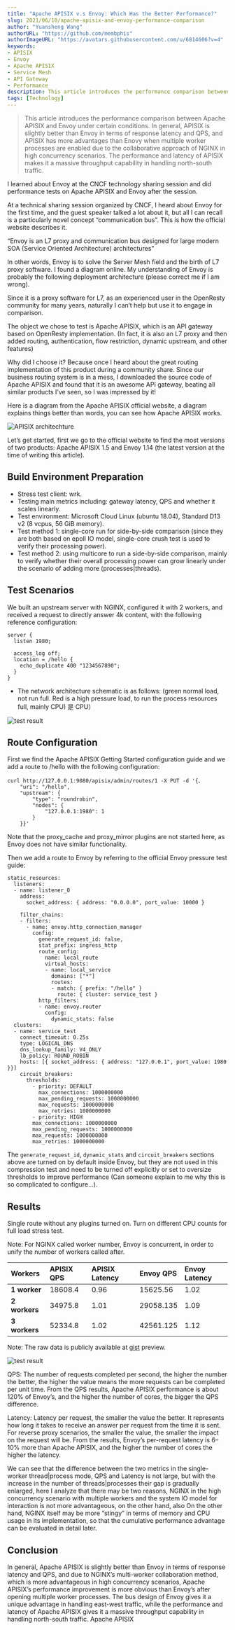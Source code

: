 ```yaml
---
title: "Apache APISIX v.s Envoy: Which Has the Better Performance?"
slug: 2021/06/10/apache-apisix-and-envoy-performance-comparison
author: "Yuansheng Wang"
authorURL: "https://github.com/membphis"
authorImageURL: "https://avatars.githubusercontent.com/u/6814606?v=4"
keywords:
- APISIX
- Envoy
- Apache APISIX
- Service Mesh
- API Gateway
- Performance
description: This article introduces the performance comparison between Apache APISIX and Envoy under certain conditions. In general, APISIX is slightly better than Envoy in terms of response latency and QPS, and APISIX has more advantages than Enovy when multiple worker processes are enabled due to the collaborative approach of NGINX in high concurrency scenarios. The performance and latency of APISIX makes it a massive throughput capability in handling north-south traffic.
tags: [Technology]
---
```


> This article introduces the performance comparison between Apache APISIX and Envoy under certain conditions. In general, APISIX is slightly better than Envoy in terms of response latency and QPS, and APISIX has more advantages than Enovy when multiple worker processes are enabled due to the collaborative approach of NGINX in high concurrency scenarios. The performance and latency of APISIX makes it a massive throughput capability in handling north-south traffic.

<!--truncate-->

I learned about Envoy at the CNCF technology sharing session and did performance tests on Apache APISIX and Envoy after the session.

At a technical sharing session organized by CNCF, I heard about Envoy for the first time, and the guest speaker talked a lot about it, but all I can recall is a particularly novel concept “communication bus”. This is how the official website describes it.

“Envoy is an L7 proxy and communication bus designed for large modern SOA (Service Oriented Architecture) architectures”

In other words, Envoy is to solve the Server Mesh field and the birth of L7 proxy software. I found a diagram online. My understanding of Envoy is probably the following deployment architecture (please correct me if I am wrong).

Since it is a proxy software for L7, as an experienced user in the OpenResty community for many years, naturally I can’t help but use it to engage in comparison.

The object we chose to test is Apache APISIX, which is an API gateway based on OpenResty implementation. (In fact, it is also an L7 proxy and then added routing, authentication, flow restriction, dynamic upstream, and other features)

Why did I choose it? Because once I heard about the great routing implementation of this product during a community share. Since our business routing system is in a mess, I downloaded the source code of Apache APISIX and found that it is an awesome API gateway, beating all similar products I’ve seen, so I was impressed by it!

Here is a diagram from the Apache APISIX official website, a diagram explains things better than words, you can see how Apache APISIX works.

![APISIX architechture](https://static.apiseven.com/202108/20210617002.png)

Let’s get started, first we go to the official website to find the most versions of two products: Apache APISIX 1.5 and Envoy 1.14 (the latest version at the time of writing this article).

## Build Environment Preparation

- Stress test client: wrk.
- Testing main metrics including: gateway latency, QPS and whether it scales linearly.
- Test environment: Microsoft Cloud Linux (ubuntu 18.04), Standard D13 v2 (8 vcpus, 56 GiB memory).
- Test method 1: single-core run for side-by-side comparison (since they are both based on epoll IO model, single-core crush test is used to verify their processing power).
- Test method 2: using multicore to run a side-by-side comparison, mainly to verify whether their overall processing power can grow linearly under the scenario of adding more (processes|threads).

## Test Scenarios

We built an upstream server with NGINX, configured it with 2 workers, and received a request to directly answer 4k content, with the following reference configuration:

```text
server {
  listen 1980;

  access_log off;
  location = /hello {
    echo_duplicate 400 "1234567890";
  }
}
```

- The network architecture schematic is as follows: (green normal load, not run full. Red is a high pressure load, to run the process resources full, mainly CPU)
是 CPU）

![test result](https://static.apiseven.com/202108/20210617003.png)

## Route Configuration

First we find the Apache APISIX Getting Started configuration guide and we add a route to /hello with the following configuration:

```text
curl http://127.0.0.1:9080/apisix/admin/routes/1 -X PUT -d '{、
    "uri": "/hello",
    "upstream": {
        "type": "roundrobin",
        "nodes": {
            "127.0.0.1:1980": 1
        }
    }}'
```

Note that the proxy_cache and proxy_mirror plugins are not started here, as Envoy does not have similar functionality.

Then we add a route to Envoy by referring to the official Envoy pressure test guide:

```text
static_resources:
  listeners:
  - name: listener_0
    address:
      socket_address: { address: "0.0.0.0", port_value: 10000 }

    filter_chains:
    - filters:
      - name: envoy.http_connection_manager
        config:
          generate_request_id: false,
          stat_prefix: ingress_http
          route_config:
            name: local_route
            virtual_hosts:
            - name: local_service
              domains: ["*"]
              routes:
              - match: { prefix: "/hello" }
                route: { cluster: service_test }
          http_filters:
          - name: envoy.router
            config:
              dynamic_stats: false
  clusters:
  - name: service_test
    connect_timeout: 0.25s
    type: LOGICAL_DNS
    dns_lookup_family: V4_ONLY
    lb_policy: ROUND_ROBIN
    hosts: [{ socket_address: { address: "127.0.0.1", port_value: 1980 }}]
    circuit_breakers:
      thresholds:
        - priority: DEFAULT
          max_connections: 1000000000
          max_pending_requests: 1000000000
          max_requests: 1000000000
          max_retries: 1000000000
        - priority: HIGH
        max_connections: 1000000000
        max_pending_requests: 1000000000
        max_requests: 1000000000
        max_retries: 1000000000
```

The `generate_request_id`, `dynamic_stats` and `circuit_breakers` sections above are turned on by default inside Envoy, but they are not used in this compression test and need to be turned off explicitly or set to oversize thresholds to improve performance (Can someone explain to me why this is so complicated to configure...).

## Results

Single route without any plugins turned on. Turn on different CPU counts for full load stress test.

Note: For NGINX called worker number, Envoy is concurrent, in order to unify the number of workers called after.

| **Workers**    | **APISIX QPS** | **APISIX Latency** | **Envoy QPS** | **Envoy Latency** |
| :------------ | :------------- | :----------------- | :------------ | :---------------- |
| **1 worker**  | 18608.4        | 0.96               | 15625.56      | 1.02              |
| **2 workers** | 34975.8        | 1.01               | 29058.135     | 1.09              |
| **3 workers** | 52334.8        | 1.02               | 42561.125     | 1.12              |

Note: The raw data is publicly available at [gist](https://gist.github.com/aifeiasdf/9fc4585f6404e3a0a70c568c2a14b9c9) preview.

![test result](https://static.apiseven.com/202108/20210617004.png)

QPS: The number of requests completed per second, the higher the number the better, the higher the value means the more requests can be completed per unit time. From the QPS results, Apache APISIX performance is about 120% of Envoy’s, and the higher the number of cores, the bigger the QPS difference.

Latency: Latency per request, the smaller the value the better. It represents how long it takes to receive an answer per request from the time it is sent. For reverse proxy scenarios, the smaller the value, the smaller the impact on the request will be. From the results, Envoy’s per-request latency is 6–10% more than Apache APISIX, and the higher the number of cores the higher the latency.

We can see that the difference between the two metrics in the single-worker thread|process mode, QPS and Latency is not large, but with the increase in the number of threads|processes their gap is gradually enlarged, here I analyze that there may be two reasons, NGINX in the high concurrency scenario with multiple workers and the system IO model for interaction is not more advantageous, on the other hand, also On the other hand, NGINX itself may be more “stingy” in terms of memory and CPU usage in its implementation, so that the cumulative performance advantage can be evaluated in detail later.

## Conclusion

In general, Apache APISIX is slightly better than Envoy in terms of response latency and QPS, and due to NGINX’s multi-worker collaboration method, which is more advantageous in high concurrency scenarios, Apache APISIX’s performance improvement is more obvious than Envoy’s after opening multiple worker processes. The bus design of Envoy gives it a unique advantage in handling east-west traffic, while the performance and latency of Apache APISIX gives it a massive throughput capability in handling north-south traffic.
Apache APISIX
